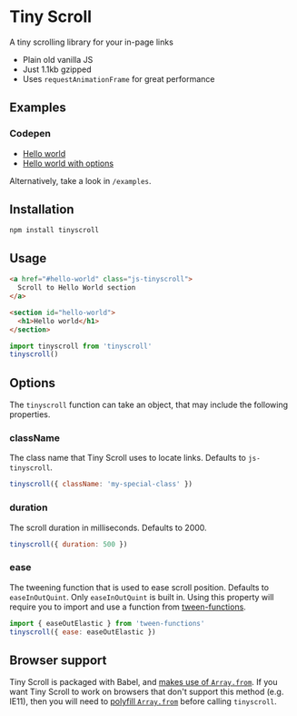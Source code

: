 # Tiny Scroll

A tiny scrolling library for your in-page links

- Plain old vanilla JS
- Just 1.1kb gzipped
- Uses `requestAnimationFrame` for great performance

## Examples

### Codepen

- [Hello world](http://codepen.io/colinmeinke/pen/eBZZVo)
- [Hello world with options](http://codepen.io/colinmeinke/pen/Vmaadm)

Alternatively, take a look in `/examples`.

## Installation

```
npm install tinyscroll
```

## Usage

```html
<a href="#hello-world" class="js-tinyscroll">
  Scroll to Hello World section
</a>

<section id="hello-world">
  <h1>Hello world</h1>
</section>
```

```js
import tinyscroll from 'tinyscroll'
tinyscroll()
```

## Options

The `tinyscroll` function can take an object, that
may include the following properties.

### className

The class name that Tiny Scroll uses to locate links.
Defaults to `js-tinyscroll`.

```js
tinyscroll({ className: 'my-special-class' })
```

### duration

The scroll duration in milliseconds.
Defaults to 2000.

```js
tinyscroll({ duration: 500 })
```

### ease

The tweening function that is used to ease scroll position.
Defaults to `easeInOutQuint`. Only `easeInOutQuint` is built
in. Using this property will require you to import and use
a function from
[tween-functions](https://github.com/chenglou/tween-functions).

```js
import { easeOutElastic } from 'tween-functions'
tinyscroll({ ease: easeOutElastic })
```

## Browser support

Tiny Scroll is packaged with Babel, and
[makes use of `Array.from`](https://babeljs.io/docs/usage/caveats).
If you want Tiny Scroll to work on browsers that don't support
this method (e.g. IE11), then you will need to
[polyfill `Array.from`](https://github.com/zloirock/core-js)
before calling `tinyscroll`.
